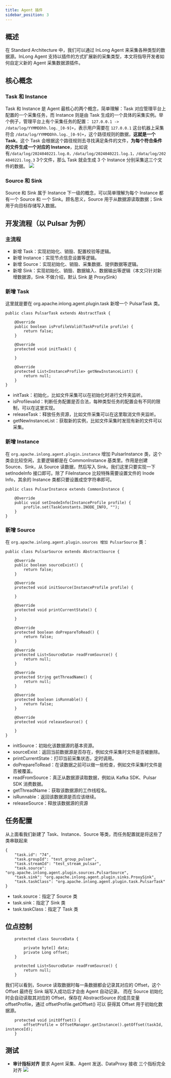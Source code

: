 ```yaml
---
title: Agent 插件
sidebar_position: 3
---
```

## 概述
在 Standard Architecture 中，我们可以通过 InLong Agent 来采集各种类型的数据源。InLong Agent 支持以插件的方式扩展新的采集类型，本文将指导开发者如何自定义新的 Agent 采集数据源插件。

## 核心概念
### Task 和 Instance
Task 和 Instance 是 Agent 最核心的两个概念，简单理解：Task 对应管理平台上配置的一个采集任务，而 Instance 则是由 Task 生成的一个具体的采集实例。举个例子，管理平台上有个采集任务的配置： `127.0.0.1 -> /data/log/YYMMDDhh.log._[0-9]+`，表示用户需要在  `127.0.0.1` 这台机器上采集符合 `/data/log/YYMMDDhh.log._[0-9]+`，这个路径规则的数据，**这就是一个 Task**。这个 Task 会根据这个路径规则去寻找满足条件的文件，**为每个符合条件的文件生成一个对应的 Instance**，比如说有`/data/log/2024040221.log.0，/data/log/2024040221.log.1，/data/log/2024040221.log.3` 3个文件，那么 Task 就会生成 3 个 Instance 分别采集这三个文件的数据。
![](img/agent_basic_concepts.png)

### Source 和 Sink
Source 和 Sink 属于 Instance 下一级的概念，可以简单理解为每个 Instance 都有一个 Source 和 一个 Sink。顾名思义，Source 用于从数据源读取数据；Sink 用于向目标存储写入数据。

## 开发流程（以 Pulsar 为例）
### 主流程
- 新增 Task：实现初始化、销毁、配置校验等逻辑。
- 新增 Instance：实现节点信息设置等逻辑。
- 新增 Source：实现初始化、销毁、采集数据、提供数据等逻辑。
- 新增 Sink：实现初始化、销毁、数据输入、数据输出等逻辑（本文只针对新增数据源，Sink 不做介绍，默认 Sink 是 ProxySink）

### 新增 Task
这里就是要在 org.apache.inlong.agent.plugin.task 新增一个 PulsarTask 类。
```
public class PulsarTask extends AbstractTask {

    @Override
    public boolean isProfileValid(TaskProfile profile) {
        return false;
    }

    @Override
    protected void initTask() {

    }

    @Override
    protected List<InstanceProfile> getNewInstanceList() {
        return null;
    }
}
```
- initTask：初始化，比如文件采集可以在初始化时进行文件夹监听。
- isProfilevalid：判断任务配置是否合法，每种类型任务的配置会有不同的限制，可以在这里实现。
- releaseTask：释放任务资源，比如文件采集可以在这里取消文件夹监听。
- getNewInstanceList：获取新的实例，比如文件采集时发现有新的文件可以采集。

### 新增 Instance
在 `org.apache.inlong.agent.plugin.instance` 增加 PulsarInstance 类，这个类会比较空闲，主要逻辑都是在 CommonInstance 基类里。作用是创建 Source、Sink，从 Source 读数据，然后写入 Sink。我们这里只要实现一下 setInodeInfo 接口即可。除了 FileInstance 比较特殊需要设置文件的 Inode Info，其余的 Instance 类都只要设置成空字符串即可。
```
public class PulsarInstance extends CommonInstance {

    @Override
    public void setInodeInfo(InstanceProfile profile) {
        profile.set(TaskConstants.INODE_INFO, "");
    }
}
```

### 新增 Source
在 `org.apache.inlong.agent.plugin.sources 增加 PulsarSource` 类：
```
public class PulsarSource extends AbstractSource {

    @Override
    public boolean sourceExist() {
        return false;
    }

    @Override
    protected void initSource(InstanceProfile profile) {

    }

    @Override
    protected void printCurrentState() {

    }

    @Override
    protected boolean doPrepareToRead() {
        return false;
    }

    @Override
    protected List<SourceData> readFromSource() {
        return null;
    }

    @Override
    protected String getThreadName() {
        return null;
    }

    @Override
    protected boolean isRunnable() {
        return false;
    }

    @Override
    protected void releaseSource() {

    }
}
```
- initSource：初始化该数据源的基本资源。
- sourceExist：返回当前数据源是否存在，例如文件采集时文件是否被删除。
- printCurrentState：打印当前采集状态，定时调用。
- doPrepareToRead：在读数据之前可以做一些检查，例如文件采集时文件是否被覆盖。
- readFromSource：真正从数据源读取数据，例如从 Kafka SDK、Pulsar SDK 消费数据。
- getThreadName：获取该数据源的工作线程名。
- isRunnable：返回该数据源是否应该继续。
- releaseSource：释放该数据源的资源

## 任务配置
从上面看我们新建了 Task、Instance、Source 等类，而任务配置就是将这些了类串联起来
```
{
    "task.id": "74",
    "task.groupId": "test_group_pulsar",
    "task.streamId": "test_stream_pulsar",
    "task.source": "org.apache.inlong.agent.plugin.sources.PulsarSource",
    "task.sink": "org.apache.inlong.agent.plugin.sinks.ProxySink",
    "task.taskClass": "org.apache.inlong.agent.plugin.task.PulsarTask"
}
```
- task.source：指定了 Source 类
- task.sink：指定了 Sink 类
- task.taskClass：指定了 Task 类

## 位点控制
```
    protected class SourceData {

        private byte[] data;
        private Long offset;
    }
```
```
    protected List<SourceData> readFromSource() {
        return null;
    }
```
我们可以看到，Source 读取数据时每一条数据都会记录其对应的 Offset，这个 Offset 最终在 Sink 端写入成功后才会由 Agent 自动记录。
而在 Source 初始化时会自动读取其对应的 Offset，保存在 AbstractSource 的成员变量 offsetProfile，通过 offsetProfile.getOffset() 可以
获得其 Offset 用于初始化数据源。
```
	protected void initOffset() {
        offsetProfile = OffsetManager.getInstance().getOffset(taskId, instanceId);
    }
```

## 测试
- **审计指标对齐**
要求 Agent 采集、Agent 发送、DataProxy 接收 三个指标完全对齐
![](img/agent_audit.png)